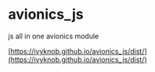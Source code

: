 # avionics_js
js all in one avionics module

[https://ivyknob.github.io/avionics_js/dist/](https://ivyknob.github.io/avionics_js/dist/)
